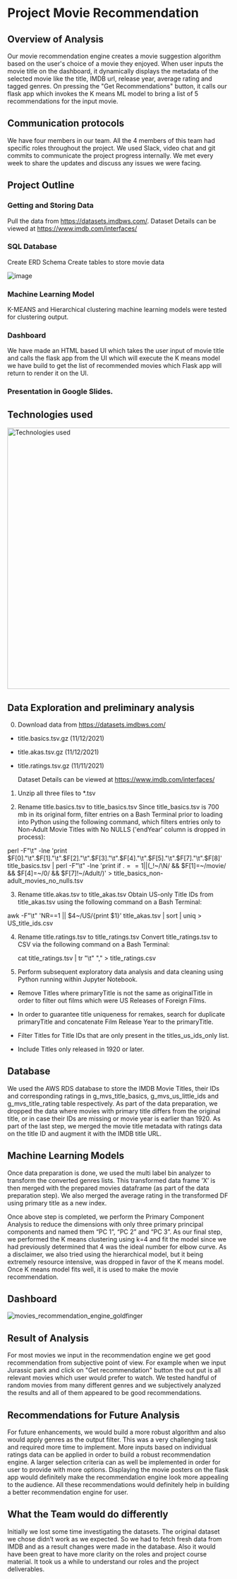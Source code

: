 # Project Movie Recommendation

## Overview of Analysis
Our movie recommendation engine creates a movie suggestion algorithm based on the user's choice of a movie they enjoyed. When user inputs the movie title on the dashboard, it dynamically displays the metadata of the selected movie like the title, IMDB url, release year, average rating and tagged genres. On pressing the "Get Recommendations" button, it calls our flask app which invokes the K means ML model to bring a list of 5 recommendations for the input movie.


## Communication protocols
We have four members in our team. All the 4 members of this team had specific roles throughout the project. We used Slack, video chat and git commits to communicate the project progress internally. We met every week to share the updates and discuss any issues we were facing.

## Project Outline
### Getting and Storing Data
Pull the data from https://datasets.imdbws.com/. Dataset Details can be viewed at https://www.imdb.com/interfaces/

### SQL Database
Create ERD Schema
Create tables to store movie data

![image](https://user-images.githubusercontent.com/85711507/142744836-c2c47d34-e8d5-4fe4-a7f3-19c904bbee47.png)


### Machine Learning Model
K-MEANS and Hierarchical clustering machine learning models were tested for clustering output.


### Dashboard
We have made an HTML based UI which takes the user input of movie title and calls the flask app from the UI which will execute the K means model we have build to get the list of recommended movies which Flask app will return to render it on the UI.

### Presentation in Google Slides.


## Technologies used

<img width="591" alt="Technologies used" src="https://user-images.githubusercontent.com/85711507/142773332-806a9c42-5809-4a4f-956b-d3bf2ee5b5c4.png">



## Data Exploration and preliminary analysis

0. Download data from https://datasets.imdbws.com/

- title.basics.tsv.gz (11/12/2021)
- title.akas.tsv.gz (11/12/2021)
- title.ratings.tsv.gz (11/11/2021)

    Dataset Details can be viewed at https://www.imdb.com/interfaces/


1. Unzip all three files to *.tsv

2. Rename title.basics.tsv to title_basics.tsv
    Since title_basics.tsv is 700 mb in its original form, filter entries on a Bash Terminal      prior to loading into Python using the following command, which filters entries only to Non-Adult Movie Titles with No NULLS
 ('endYear' column is dropped in process):



perl -F"\t" -lne 'print $F[0]."\t".$F[1]."\t".$F[2]."\t".$F[3]."\t".$F[4]."\t".$F[5]."\t".$F[7]."\t".$F[8]' title_basics.tsv | perl -F"\t" -lne 'print if $.==1 || ($_!~/\\N/ && $F[1]=~/movie/ && $F[4]=~/0/ && $F[7]!~/Adult/)' > title_basics_non-adult_movies_no_nulls.tsv



3. Rename title.akas.tsv to title_akas.tsv
    Obtain US-only Title IDs from title_akas.tsv using the following command on a Bash Terminal:

 awk -F"\t" 'NR==1 || $4~/US/{print $1}' title_akas.tsv | sort | uniq > US_title_ids.csv


4. Rename title.ratings.tsv to title_ratings.tsv
    Convert title_ratings.tsv to CSV via the following command on a Bash Terminal:
    
     cat title_ratings.tsv | tr "\t" "," > title_ratings.csv



5. Perform subsequent exploratory data analysis and data cleaning using Python     running within Jupyter Notebook.

- Remove Titles where primaryTitle is not the same as originalTitle in order to      filter out films which were US Releases of Foreign Films.

- In order to guarantee title uniqueness for remakes, search for duplicate primaryTitle and concatenate Film Release Year to the primaryTitle.

- Filter Titles for Title IDs that are only present in the  titles_us_ids_only list.

- Include Titles only released in 1920 or later.


## Database
We used the AWS RDS database to store the IMDB Movie Titles, their IDs and corresponding ratings in g_mvs_title_basics, g_mvs_us_little_ids and g_mvs_title_rating table respectively. As part of the data preparation, we dropped the data where movies with primary title differs from the original title, or in case their IDs are missing or movie year is earlier than 1920. As part of the last step, we merged the movie title metadata with ratings data on the title ID and augment it with the IMDB title URL.

## Machine Learning Models

Once data preparation is done, we used the multi label bin analyzer to transform the converted genres lists. This transformed data frame ‘X’ is then merged with the prepared movies dataframe (as part of the data preparation step). We also merged the average rating in the transformed DF using primary title as a new index. 

Once above step is completed, we perform the Primary Component Analysis to reduce the dimensions with only three primary principal components and named them “PC 1”, “PC 2” and “PC 3”. As our final step, we performed the K means clustering using k=4 and fit the model since we had previously determined that 4 was the ideal number for elbow curve. As a disclaimer, we also tried using the hierarchical model, but it being extremely resource intensive, was dropped in favor of the K means model. Once  K means model fits well, it is used to make the movie recommendation.

## Dashboard

![movies_recommendation_engine_goldfinger](https://user-images.githubusercontent.com/85711507/142745152-8562626d-e67b-42b2-84b3-ede8d7b560f9.png)

## Result of Analysis

For most movies we input in the recommendation engine we get good recommendation from subjective point of view. For example when we input Jurassic park and click on "Get recommendation" button the out put is all relevant movies which user would prefer to watch. We tested handful of random movies from many different genres and we subjectively analyzed the results and all of them appeared to be good recommendations.  


## Recommendations for Future Analysis
For future enhancements, we would build a more robust algorithm and also would apply genres as the output filter. This was a very challenging task and required more time to implement. More inputs based on individual ratings data can be applied in order to build a robust recommendation engine. A larger selection criteria can as well be implemented in order for user to provide with more options. Displaying the movie posters on the flask app would definitely make the recommendation engine look more appealing to the audience. All these recommendations would definitely help in building a better recommendation engine for user. 


## What the Team would do differently

Initially we lost some time investigating the datasets. The original dataset we chose didn’t work as we expected. So we had to fetch fresh data from IMDB and as a result changes were made in the database. 
Also it would have been great to have more clarity on the roles and project course material. It took us a while to understand our roles and the project deliverables.








